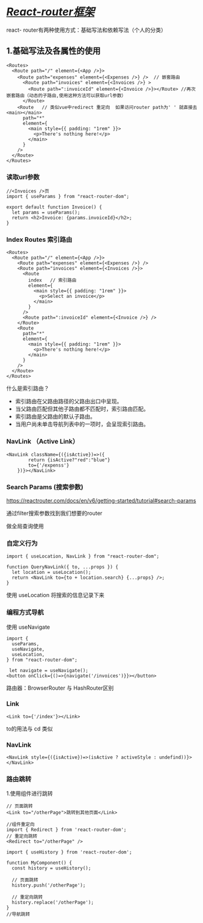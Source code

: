 # [***React-router框架***](https://react.docschina.org/)

react- router有两种使用方式：基础写法和依赖写法（个人的分类）

## 1.基础写法及各属性的使用

```react
<Routes>
  <Route path="/" element={<App />}>
    <Route path="expenses" element={<Expenses />} />  // 嵌套路由
      <Route path="invoices" element={<Invoices />} >
      	<Route path=":invoiceId" element={<Invoice />}></Route> //再次嵌套路由（动态的子路由,使用这种方法可以获取url参数）
      </Route>
    <Route   // 类似vue中redirect 重定向  如果访问router path为' ' 就直接去<main></main>
      path="*"
      element={
        <main style={{ padding: "1rem" }}>
          <p>There's nothing here!</p>
        </main>
      }
    />
  </Route>
</Routes>
```

### 读取url参数

```react
//<Invoices />页
import { useParams } from "react-router-dom";

export default function Invoice() {
  let params = useParams();
  return <h2>Invoice: {params.invoiceId}</h2>;
}
```

### Index Routes 索引路由

```react
<Routes>
  <Route path="/" element={<App />}>
    <Route path="expenses" element={<Expenses />} />
    <Route path="invoices" element={<Invoices />}>
      <Route
        index   // 索引路由
        element={
          <main style={{ padding: "1rem" }}>
            <p>Select an invoice</p>
          </main>
        }
      />
      <Route path=":invoiceId" element={<Invoice />} />
    </Route>
    <Route
      path="*"
      element={
        <main style={{ padding: "1rem" }}>
          <p>There's nothing here!</p>
        </main>
      }
    />
  </Route>
</Routes>
```

什么是索引路由？

- 索引路由在父路由路径的父路由出口中呈现。
- 当父路由匹配但其他子路由都不匹配时，索引路由匹配。
- 索引路由是父路由的默认子路由。
- 当用户尚未单击导航列表中的一项时，会呈现索引路由。

### NavLink  （Active Link）

```react
<NavLink className={({isActive})=>({
        return {isActive?"red":"blue"}
        to={'/expenss'}                           
    })}></NavLink>
```

### Search Params (搜索参数)

https://reactrouter.com/docs/en/v6/getting-started/tutorial#search-params

通过filter搜索参数找到我们想要的router

做全局查询使用

### 自定义行为

```react
import { useLocation, NavLink } from "react-router-dom";

function QueryNavLink({ to, ...props }) {
  let location = useLocation();
  return <NavLink to={to + location.search} {...props} />;
}

```

使用 useLocation 将搜索的信息记录下来

### 编程方式导航

使用 useNavigate

```react
import {
  useParams,
  useNavigate,
  useLocation,
} from "react-router-dom";

 let navigate = useNavigate();
<button onClick={()=>{navigate('/invoices')}}></button>
```

路由器：BrowserRouter 与 HashRouter区别

### Link

```react
<Link to={'/index'}></Link> 
```

to的用法与 cd 类似

### NavLink

```react
<NavLink style={({isActive})=>(isActive ? activeStyle : undefind))}></NavLink>
```

### 路由跳转

1.使用组件进行跳转

```
// 页面跳转
<Link to="/otherPage">跳转到其他页面</Link>
```

```
//组件重定向
import { Redirect } from 'react-router-dom';
// 重定向跳转
<Redirect to="/otherPage" />
```

```
import { useHistory } from 'react-router-dom';

function MyComponent() {
  const history = useHistory();

  // 页面跳转
  history.push('/otherPage');

  // 重定向跳转
  history.replace('/otherPage');
}
//导航跳转
```

